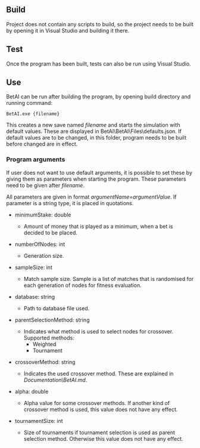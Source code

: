 ## Build
Project does not contain any scripts to build, so the project needs to be built
by opening it in Visual Studio and building it there.

## Test
Once the program has been built, tests can also be run using Visual Studio.

## Use

BetAI can be run after building the program, by opening build directory and running
command:
```
BetAI.exe {filename}
```

This creates a new save named *filename* and starts the simulation with default values.
These are displayed in BetAI\BetAI\Files\defaults.json. If default values are to be changed,
in this folder, program needs to be built before changed are in effect. 

### Program arguments

If user does not want to use default arguments, it is possible to set these by giving them
as parameters when starting the program. These parameters need to be given after *filename*.

All parameters are given in format *argumentName=argumentValue*. If
parameter is a string type, it is placed in quotations.

- minimumStake: double
	- Amount of money that is played as a minimum, when a bet is decided to be placed.
- numberOfNodes: int
	- Generation size.
- sampleSize: int
	- Match sample size. Sample is a list of matches that is randomised for each
	generation of nodes for fitness evaluation.
- database: string
	- Path to database file used. 
- parentSelectionMethod: string
	- Indicates what method is used to select nodes for crossover.
	Supported methods:
		- Weighted
		- Tournament
- crossoverMethod: string
	- Indicates the used crossover method. These are explained in *Documentation\BetAI.md*.

- alpha: double
	- Alpha value for some crossover methods. If another kind of
	crossover method is used, this value does not have any effect.
- tournamentSize: int
	- Size of tournaments if tournament selection is used as parent selection method.
	Otherwise this value does not have any effect.